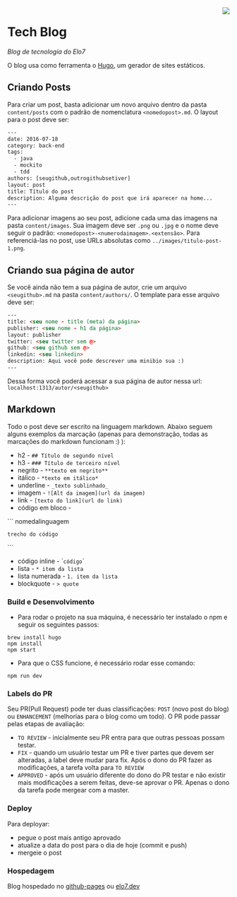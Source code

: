 <img align="right" src="https://images.elo7.com.br/assets/v3/desktop/svg/logo-elo7.svg" />

# Tech Blog
*Blog de tecnologia do Elo7*

O blog usa como ferramenta o [Hugo](https://gohugo.io/), um gerador de sites estáticos.

## Criando Posts

Para criar um post, basta adicionar um novo arquivo dentro da pasta ``content/posts`` com o padrão de nomenclatura ``<nomedopost>.md``. O layout para o post deve ser:
```html
---
date: 2016-07-18
category: back-end
tags:
  - java
  - mockito
  - tdd
authors: [seugithub,outrogithubsetiver]
layout: post
title: Título do post
description: Alguma descrição do post que irá aparecer na home...
---
```

Para adicionar imagens ao seu post, adicione cada uma das imagens na pasta ``content/images``. Sua imagem deve ser ``.png`` ou ``.jpg`` e o nome deve seguir o padrão: ``<nomedopost>-<numerodaimagem>.<extensão>``. Para referenciá-las no post, use URLs absolutas como ``../images/titulo-post-1.png``.

## Criando sua página de autor
Se você ainda não tem a sua página de autor, crie um arquivo ``<seugithub>.md`` na pasta ``content/authors/``.
O template para esse arquivo deve ser:
```html
---
title: <seu nome - title (meta) da página>
publisher: <seu nome - h1 da página>
layout: publisher
twitter: <seu twitter sem @>
github: <seu github sem @>
linkedin: <seu linkedin>
description: Aqui você pode descrever uma minibio sua :)
---
```

Dessa forma você poderá acessar a sua página de autor nessa url: ``localhost:1313/autor/<seugithub>``

## Markdown
Todo o post deve ser escrito na linguagem markdown. Abaixo seguem alguns exemplos da marcação (apenas para demonstração, todas as marcações do markdown funcionam :) ):
* h2 - ``## Título de segundo nível``
* h3 - ``### Título de terceiro nível``
* negrito - ``**texto em negrito**``
* itálico - ``*texto em itálico*``
* underline - ``_texto sublinhado_``
* imagem - ``![Alt da imagem](url da imagem)``
* link - ``[texto do link](url do link)``
* código em bloco -

\`\`\` nomedalinguagem

``
trecho do código
``

\`\`\`

* código inline - \```código``\`
* lista - ``* item da lista``
* lista numerada - ``1. item da lista``
* blockquote - ``> quote``

### Build e Desenvolvimento

- Para rodar o projeto na sua máquina, é necessário ter instalado o npm e seguir os seguintes passos:

```
brew install hugo
npm install
npm start
```

- Para que o CSS funcione, é necessário rodar esse comando:

```
npm run dev
```

### Labels do PR
Seu PR(Pull Request) pode ter duas classificações: ``POST`` (novo post do blog) ou ``ENHANCEMENT`` (melhorias para o blog como um todo).
O PR pode passar pelas etapas de avaliação:
* ``TO REVIEW`` - inicialmente seu PR entra para que outras pessoas possam testar.
* ``FIX`` - quando um usuário testar um PR e tiver partes que devem ser alteradas, a label deve mudar para fix. Após o dono do PR fazer as modificações, a tarefa volta para ``TO REVIEW``
* ``APPROVED`` - após um usuário diferente do dono do PR testar e não existir mais modificações a serem feitas, deve-se aprovar o PR. Apenas o dono da tarefa pode mergear com a master.

### Deploy
Para deployar:
- pegue o post mais antigo aprovado
- atualize a data do post para o dia de hoje (commit e push)
- mergeie o post

### Hospedagem

Blog hospedado no [github-pages](https://elo7.github.io/tech-blog) ou [elo7.dev](https://elo7.dev)
